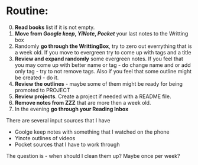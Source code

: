 # Routine:
0. **Read books** list if it is not empty.
1. **Move from *Google keep*, *YiNote*, *Pocket*** your last notes to the Writting box
2. Randomly **go through the WrittingBox**, try to zero out everrything that is a week old. If you move to evergreen try to come up with tags and a title
3. **Review and expand randomly** some evergreen notes. If you feel that you may come up with better name or tag - do change name and or add only tag - try to not remove tags. Also if you feel that some outline might be created - do it.
4. **Review the outlines** - maybe some of them might be ready for being promoted to PROJECT
5. **Review projects**. Create a project if needed with a README file.
6. **Remove notes from ZZZ** that are more then a week old.
7.  In the evening **go through your Reading Inbox**

There are several input sources that I have

 - Goolge keep notes with something that I watched on the phone
 - Yinote outlines of videos
 - Pocket sources that I have to work through

The question is - when should I clean them up? Maybe once per week?
